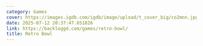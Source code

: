 ```yaml
---
category: Games
cover: https://images.igdb.com/igdb/image/upload/t_cover_big/co2mnn.jpg
date: 2025-07-12 20:37:47.651826
link: https://backloggd.com/games/retro-bowl/
title: Retro Bowl
---
```

